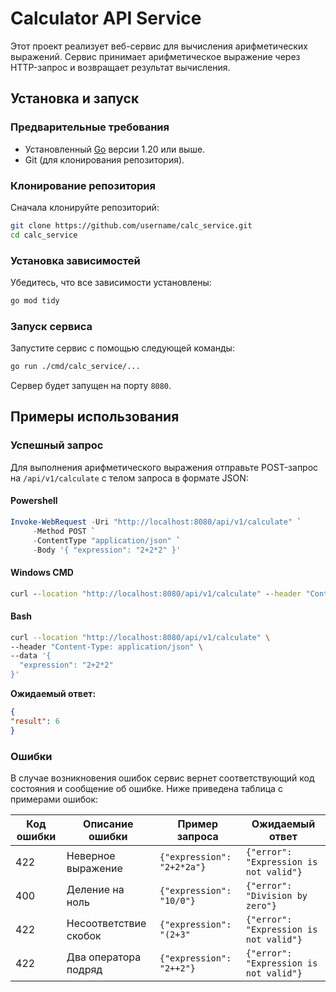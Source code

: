 # Calculator API Service

Этот проект реализует веб-сервис для вычисления арифметических выражений. Сервис принимает арифметическое выражение через HTTP-запрос и возвращает результат вычисления.

## Установка и запуск

### Предварительные требования

- Установленный [Go](https://golang.org/dl/) версии 1.20 или выше.
- Git (для клонирования репозитория).

### Клонирование репозитория

Сначала клонируйте репозиторий:
```bash
git clone https://github.com/username/calc_service.git
cd calc_service
```

### Установка зависимостей

Убедитесь, что все зависимости установлены:

```bash
go mod tidy
```

### Запуск сервиса

Запустите сервис с помощью следующей команды:
```bash
go run ./cmd/calc_service/...
```
Сервер будет запущен на порту `8080`.

## Примеры использования

### Успешный запрос

Для выполнения арифметического выражения отправьте POST-запрос на `/api/v1/calculate` с телом запроса в формате JSON:

#### Powershell
```powershell
Invoke-WebRequest -Uri "http://localhost:8080/api/v1/calculate" `
     -Method POST `
     -ContentType "application/json" `
     -Body '{ "expression": "2+2*2" }'
```

#### Windows CMD
```cmd
curl --location "http://localhost:8080/api/v1/calculate" --header "Content-Type: application/json" --data "{ \"expression\": \"2+2*2\" }"
```

#### Bash
```bash
curl --location "http://localhost:8080/api/v1/calculate" \
--header "Content-Type: application/json" \
--data '{
  "expression": "2+2*2"
}'
```

**Ожидаемый ответ:**
```json
{
"result": 6
}
```

### Ошибки

В случае возникновения ошибок сервис вернет соответствующий код состояния и сообщение об ошибке. Ниже приведена таблица с примерами ошибок:

| Код ошибки | Описание ошибки             | Пример запроса                                 | Ожидаемый ответ                              |
|------------|------------------------------|------------------------------------------------|----------------------------------------------|
| 422        | Неверное выражение          | `{"expression": "2+2*2a"}`                    | `{"error": "Expression is not valid"}`     |
| 400        | Деление на ноль             | `{"expression": "10/0"}`                       | `{"error": "Division by zero"}`             |
| 422        | Несоответствие скобок       | `{"expression": "(2+3"`                        | `{"error": "Expression is not valid"}`     |
| 422        | Два оператора подряд        | `{"expression": "2++2"}`                       | `{"error": "Expression is not valid"}`     |
